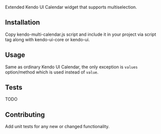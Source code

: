 Extended Kendo UI Calendar widget that supports multiselection.

## Installation

Copy kendo-multi-calendar.js script and include it in your project via script tag along with kendo-ui-core or kendo-ui.

## Usage

Same as ordinary Kendo UI Calendar, the only exception is `values` option/method which is used instead of `value`.

## Tests

TODO

## Contributing

Add unit tests for any new or changed functionality.
